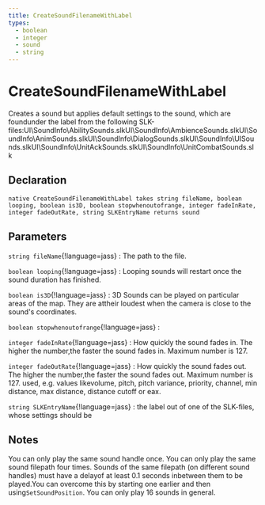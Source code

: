 ```yaml
---
title: CreateSoundFilenameWithLabel
types:
  - boolean
  - integer
  - sound
  - string
---
```


# CreateSoundFilenameWithLabel
Creates a sound but applies default settings to the sound, which are foundunder the label from the following SLK-files:UI\SoundInfo\AbilitySounds.slkUI\SoundInfo\AmbienceSounds.slkUI\SoundInfo\AnimSounds.slkUI\SoundInfo\DialogSounds.slkUI\SoundInfo\UISounds.slkUI\SoundInfo\UnitAckSounds.slkUI\SoundInfo\UnitCombatSounds.slk

## Declaration

```jass
native CreateSoundFilenameWithLabel takes string fileName, boolean looping, boolean is3D, boolean stopwhenoutofrange, integer fadeInRate, integer fadeOutRate, string SLKEntryName returns sound
```

## Parameters
`string fileName`{!language=jass}
: The path to the file.

`boolean looping`{!language=jass}
: Looping sounds will restart once the sound duration has finished.

`boolean is3D`{!language=jass}
: 3D Sounds can be played on particular areas of the map. They are attheir loudest when the camera is close to the sound's coordinates.

`boolean stopwhenoutofrange`{!language=jass}
: 

`integer fadeInRate`{!language=jass}
: How quickly the sound fades in. The higher the number,the faster the sound fades in. Maximum number is 127.

`integer fadeOutRate`{!language=jass}
: How quickly the sound fades out. The higher the number,the faster the sound fades out. Maximum number is 127. used, e.g. values likevolume, pitch, pitch variance, priority, channel, min distance, max distance, distance cutoff or eax.

`string SLKEntryName`{!language=jass}
: the label out of one of the SLK-files, whose settings should be

## Notes 
You can only play the same sound handle once.
You can only play the same sound filepath four times.
Sounds of the same filepath (on different sound handles) must have a delayof at least 0.1 seconds inbetween them to be played.You can overcome this by starting one earlier and then using`SetSoundPosition`.
You can only play 16 sounds in general.
